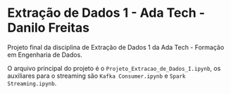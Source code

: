 # Extração de Dados 1 - Ada Tech - Danilo Freitas

Projeto final da disciplina de Extração de Dados 1 da Ada Tech - Formação em Engenharia de Dados.

O arquivo principal do projeto é o `Projeto_Extracao_de_Dados_I.ipynb`, os auxiliares para o streaming são `Kafka Consumer.ipynb` e `Spark Streaming.ipynb`.